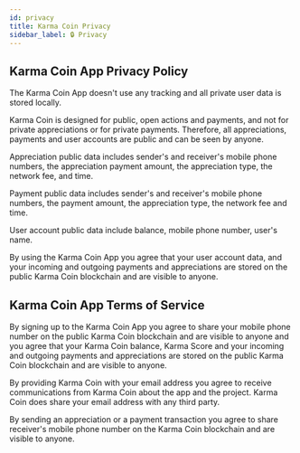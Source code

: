 ```yaml
---
id: privacy
title: Karma Coin Privacy
sidebar_label: 🔒 Privacy
---
```


## Karma Coin App Privacy Policy
The Karma Coin App doesn't use any tracking and all private user data is stored locally.

Karma Coin is designed for public, open actions and payments, and not for private appreciations or for private payments. Therefore, all appreciations, payments and user accounts are public and can be seen by anyone. 

Appreciation public data includes sender's and receiver's mobile phone numbers, the appreciation payment amount, the appreciation type, the network fee, and time.

Payment public data includes sender's and receiver's mobile phone numbers, the payment amount, the appreciation type, the network fee and time.

User account public data include balance, mobile phone number, user's name. 

By using the Karma Coin App you agree that your user account data, and your incoming and outgoing payments and appreciations are stored on the public Karma Coin blockchain and are visible to anyone.

## Karma Coin App Terms of Service
By signing up to the Karma Coin App you agree to share your mobile phone number on the public Karma Coin blockchain and are visible to anyone and you agree that your Karma Coin balance, Karma Score and your incoming and outgoing payments and appreciations are stored on the public Karma Coin blockchain and are visible to anyone.

By providing Karma Coin with your email address you agree to receive communications from Karma Coin about the app and the project. Karma Coin does share your email address with any third party.

By sending an appreciation or a payment transaction you agree to share receiver's mobile phone number on the Karma Coin blockchain and are visible to anyone.


